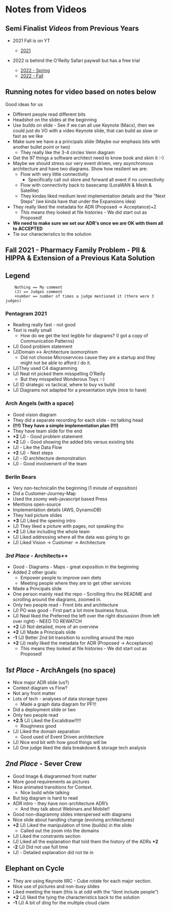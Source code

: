 
# Notes from Videos

## Semi Finalist ***Videos*** from Previous Years
- 2021 Fall is on YT
  - [2021](https://www.youtube.com/watch?v=EicfaYa5nDg)

- 2022 is behind the O'Reilly Safari paywall but has a free trial
  - [2022 - Spring](https://www.oreilly.com/library/view/architectural-katas-spring/0636920743217/)
  - [2022 - Fall](https://www.oreilly.com/library/view/architectural-katas-fall/0636920824275/)

## Running notes for video based on notes below
Good ideas for us

- Different people read different bits
- Headshot on the slides at the beginning
- Use builds on slide - See if we can all use Keynote (Macs), then we could just do VO with a video Keynote slide, that can build as slow or fast as we like
- Make sure we have a a principals slide (Maybe our emphasis bits with another bullet point or two)
  - They really like the 3-4 circles Venn diagram
- Get the 97 things a software architect need to know book and skim it :-)
- Maybe we should stress our very event driven, very asynchronous architecture and have two diagrams. Show how resilient we are:
    - Flow with very little connectivity
        - Specifically call out store and forward all event if no connectivity
    - Flow with connectivity back to basecamp (LoraWAN & Mesh & Satellite)
    - They kindas liked medium level implementation details and the "Next Steps" (we kinda have that under the Expansions idea)
- They really liked the metadata for ADR (Proposed -> Acceptance)+2
  - This means they looked at file histories - We did start out as Proposed!
- **We need to make sure we set our ADR's once we are OK with them all to ACCEPTED**
- Tie our characteristics to the solution


## Fall 2021 - Pharmacy Family Problem - PII & HIPPA & Extension of a Previous Kata Solution

  
## Legend    
        Nothing == My comment 
        (J) == Judges comment 
        +number == number of times a judge mentioned it (there were 3 judges)

### Pentagram 2021
- Reading really fast - not good
- Text is really small
    - How do we get the text legible for diagrams? (I got a copy of Communication Patterns)
- (J) Good problem statement
- (J)Domain <-> Architecture isomorphism
    - Did not choose Microservices cause they are a startup and they might not be able to afford  / do it.
- (J)They used C4 diagramming
- (J) Neal nit picked them misspelling O’Reilly 
    - But they misspelled Wonderous Toys :-) 
- (J) ID strategic vs tactical, where to buy vs build
- (J) Diagrams not adapted for a presentation style (nice to have)

### Arch Angels (with a space)
- Good vision diagram
- They did a separate recording for each slide - no talking head
- **(!!!) They have a simple implementation plan (!!!)**
- They have team slide for the end
- **+2** (J) - Good problem statement
- **+2** (J) - Good showing the added bits versus existing bits 
- (J) - Like the Data Flow
- **+2** (J) - Next steps 
- (J) - ID architecture demonstration
- (J) - Good involvement of the team

### Berlin Bears
- Very non-technicalin the beginning (1 minute of exposition)
- Did a Customer-Journey-Map
- Used the zoomy web-javascript based Press
- Mentions open-source
- Implementation details (AWS, DynamoDB)
- They had picture slides
- **+3** (J) Liked the opening intro 
- (J) They liked a picture with pages, not speaking tho
- **+2** (J) Like including the whole team 
- (J) Liked addressing where all the data was going to go
- (J) Liked Vision -> Customer -> Architecture

### *3rd Place* - Architects++
- Good - Diagrams - Maps - great exposition in the beginning
- Added 2 other goals:
    - Empower people to improve own diets 
    - Meeting people where they are to get other services
- Made a Principals slide
- One person mainly read the repo - Scrolling thru the README and scrolling around the diagrams, zoomed in.
- Only two people read - Front bits and architecture
- (J) PO was good - First part a lot more business focus.
- (J) Neal liked the Preferred the left over the right discussion (from left over right) - NEED TO REWATCH
- **+2** (J) Not detailed, more of an overview 
- **+2** (J) Made a Principals slide 
- **-1** (J) Better 2nd bit transition to scrolling around the repo 
- **+2** (J) really liked the metadata for ADR (Proposed -> Acceptance) 
  - This means they looked at file histories - We did start out as Proposed!

## *1st Place* - ArchAngels (no space)
- Nice major ADR slide (us?)
- Context diagram vs Flow?
- Not any front matter
- Lots of tech - analyses of data storage types
    - Made a graph data diagram for PF!!!
- Did a deployment slide or two
- Only two people read
- **+2.5** (J) Liked the Excalidraw!!!!! 
    - Roughness good
- (J) Liked the domain separation
    - Good used of Event Driven architecture
- (J) Nice end bit with how good things will be
- (J) One judge liked the data breakdown & storage tech analysis

## *2nd Place* - Sever Crew
- Good Image & diagrammed  front matter
- More good requirements as pictures
- Nice animated transitions for Context.
    - Nice build while talking
- But big diagram is hard to read
- ADR intro - they have non-architecture ADR’s
    - And they talk about Webinars and Mobile!!
- Good non-diagrammy slides interspersed with diagrams
- Nice slide about handling change (evolving architectures)
- **+2** (J) Liked the manipulation of time (builds) in the slide 
    - Called out the zoom into the domains
- (J) Liked the constraints section
- (J) Liked all the explanation that told them the history of the ADRs **+2**
- **-2** (J) Did not use full time 
- (J) - Detailed explanation did not tie in

## Elephant on Cycle
- They are using Keynote IIRC - Cube rotate for each major section.
- Nice use of pictures and non-busy slides
- Liked meeting the team (this is at odd with the “dont include people”)
- **+2** (J) liked the tying the characteristics back to the solution 
- **-1** (J) A bit of ding for the multiple cloud claim 